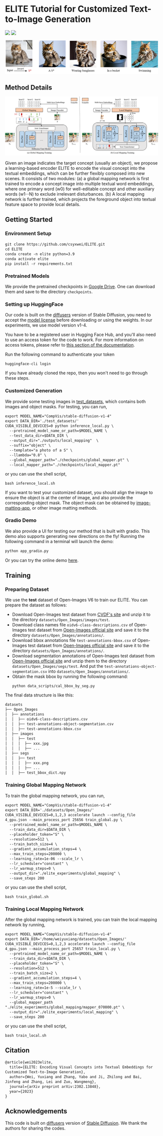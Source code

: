 # ELITE Tutorial for Customized Text-to-Image Generation


<a href="https://arxiv.org/pdf/2302.13848.pdf"><img src="https://img.shields.io/badge/arXiv-2302.13848-b31b1b.svg" height=22.5></a>
<a href="https://huggingface.co/spaces/ELITE-library/ELITE"><img src="https://img.shields.io/static/v1?label=HuggingFace&message=gradio demo&color=darkgreen" height=22.5></a>

![method](assets/results.png)


## Method Details

![method](assets/method.png)

Given an image indicates the target concept (usually an object), we propose a learning-based encoder ELITE to encode the visual concept into the textual embeddings, which can be further flexibly composed into new scenes.  It consists of two modules: (a) a global mapping network is first trained to encode a concept image into multiple textual word embeddings, where one primary word (w0) for well-editable concept and other auxiliary words (w1···N) to exclude irrelevant disturbances. (b) A local mapping network is further trained, which projects the foreground object into textual feature space to provide local details.


## Getting Started

### Environment Setup

```shell
git clone https://github.com/csyxwei/ELITE.git
cd ELITE
conda create -n elite python=3.9
conda activate elite
pip install -r requirements.txt
```

### Pretrained Models

We provide the pretrained checkpoints in [Google Drive](https://drive.google.com/drive/folders/1VkiVZzA_i9gbfuzvHaLH2VYh7kOTzE0x?usp=sharing). One can download them and save to the directory `checkpoints`.

### Setting up HuggingFace

Our code is built on the [diffusers](https://github.com/huggingface/diffusers/) version of Stable Diffusion, you need to accept the [model license](https://huggingface.co/CompVis/stable-diffusion-v1-4) before downloading or using the weights. In our experiments, we use model version v1-4.

You have to be a registered user in Hugging Face Hub, and you'll also need to use an access token for the code to work. For more information on access tokens, please refer to [this section of the documentation](https://huggingface.co/docs/hub/security-tokens).

Run the following command to authenticate your token
```shell
huggingface-cli login
```
If you have already cloned the repo, then you won't need to go through these steps.

### Customized Generation

We provide some testing images in [test_datasets](./test_datasets), which contains both images and object masks. For testing, you can run, 
```
export MODEL_NAME="CompVis/stable-diffusion-v1-4"
export DATA_DIR='./test_datasets/'
CUDA_VISIBLE_DEVICES=0 python inference_local.py \
  --pretrained_model_name_or_path=$MODEL_NAME \
  --test_data_dir=$DATA_DIR \
  --output_dir="./outputs/local_mapping"  \
  --suffix="object" \
  --template="a photo of a S" \
  --llambda="0.8" \
  --global_mapper_path="./checkpoints/global_mapper.pt" \
  --local_mapper_path="./checkpoints/local_mapper.pt"
```
or you can use the shell script,
```
bash inference_local.sh
```
If you want to test your customized dataset, you should align the image to ensure the object is at the center of image, and also provide the corresponding object mask. The object mask can be obtained by [image-matting-app](https://huggingface.co/spaces/SankarSrin/image-matting-app), or other image matting methods.


### Gradio Demo

We also provide a UI for testing our method that is built with gradio. This demo also supports generating new directions on the fly! Running the following command in a terminal will launch the demo:

```python
python app_gradio.py
```

Or you can try the online demo [here](https://huggingface.co/spaces/ELITE-library/ELITE).

## Training

### Preparing Dataset

We use the **test** dataset of Open-Images V6 to train our ELITE. You can prepare the dataset as follows:

- Download Open-Images test dataset from [CVDF's site](https://github.com/cvdfoundation/open-images-dataset#download-images-with-bounding-boxes-annotations) and unzip it to the directory `datasets/Open_Images/images/test`.
- Download class names file `oidv6-class-descriptions.csv` of Open-Images test dataset from [Open-Images official site](https://storage.googleapis.com/openimages/web/download_v7.html#download-manually) and save it to the directory `datasets/Open_Images/annotations/`.
- Download bbox annotations file `test-annotations-bbox.csv` of Open-Images test dataset from [Open-Images official site](https://storage.googleapis.com/openimages/web/download_v7.html#download-manually) and save it to the directory `datasets/Open_Images/annotations/`.
- Download segmentation annotations of Open-Images test dataset from [Open-Images official site](https://storage.googleapis.com/openimages/web/download_v7.html#download-manually) and unzip them to the directory `datasets/Open_Images/segs/test`. And put the `test-annotations-object-segmentation.csv` into `datasets/Open_Images/annotations/`. 
- Obtain the mask bbox by running the following command:
    ```shell
    python data_scripts/cal_bbox_by_seg.py
    ```

The final data structure is like this:

```
datasets
├── Open_Images
│  ├── annotations
│  │  ├── oidv6-class-descriptions.csv
│  │  ├── test-annotations-object-segmentation.csv
│  │  ├── test-annotations-bbox.csv
│  ├── images
│  │  ├── test
│  │  │  ├── xxx.jpg
│  │  │  ├── ...
│  ├── segs
│  │  ├── test
│  │  │  ├── xxx.png
│  │  │  ├── ...
│  │  ├── test_bbox_dict.npy
```

### Training Global Mapping Network

To train the global mapping network, you can run,

```Shell
export MODEL_NAME="CompVis/stable-diffusion-v1-4"
export DATA_DIR='./datasets/Open_Images/'
CUDA_VISIBLE_DEVICES=0,1,2,3 accelerate launch --config_file 4_gpu.json --main_process_port 25656 train_global.py \
  --pretrained_model_name_or_path=$MODEL_NAME \
  --train_data_dir=$DATA_DIR \
  --placeholder_token="S" \
  --resolution=512 \
  --train_batch_size=4 \
  --gradient_accumulation_steps=4 \
  --max_train_steps=200000 \
  --learning_rate=1e-06 --scale_lr \
  --lr_scheduler="constant" \
  --lr_warmup_steps=0 \
  --output_dir="./elite_experiments/global_mapping" \
  --save_steps 200
```
or you can use the shell script,
```shell
bash train_global.sh
```

### Training Local Mapping Network

After the global mapping network is trained, you can train the local mapping network by running,

```Shell
export MODEL_NAME="CompVis/stable-diffusion-v1-4"
export DATA_DIR='/home/weiyuxiang/datasets/Open_Images/'
CUDA_VISIBLE_DEVICES=0,1,2,3 accelerate launch --config_file 4_gpu.json --main_process_port 25657 train_local.py \
  --pretrained_model_name_or_path=$MODEL_NAME \
  --train_data_dir=$DATA_DIR \
  --placeholder_token="S" \
  --resolution=512 \
  --train_batch_size=2 \
  --gradient_accumulation_steps=4 \
  --max_train_steps=200000 \
  --learning_rate=1e-5 --scale_lr \
  --lr_scheduler="constant" \
  --lr_warmup_steps=0 \
  --global_mapper_path "./elite_experiments/global_mapping/mapper_070000.pt" \
  --output_dir="./elite_experiments/local_mapping" \
  --save_steps 200
```
or you can use the shell script,
```shell
bash train_local.sh
```


## Citation

```
@article{wei2023elite,
  title={ELITE: Encoding Visual Concepts into Textual Embeddings for Customized Text-to-Image Generation},
  author={Wei, Yuxiang and Zhang, Yabo and Ji, Zhilong and Bai, Jinfeng and Zhang, Lei and Zuo, Wangmeng},
  journal={arXiv preprint arXiv:2302.13848},
  year={2023}
}
```

## Acknowledgements

This code is built on [diffusers](https://github.com/huggingface/diffusers/) version of [Stable Diffusion](https://github.com/CompVis/stable-diffusion). We thank the authors for sharing the codes.
